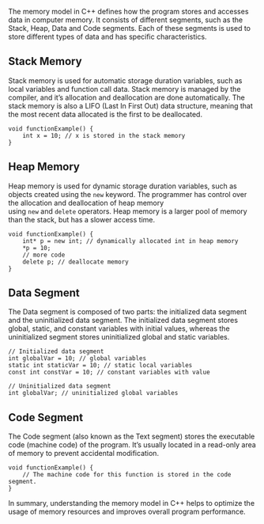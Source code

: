 The memory model in C++ defines how the program stores and accesses data in computer memory. It consists of different segments, such as the Stack, Heap, Data and Code segments. Each of these segments is used to store different types of data and has specific characteristics.

## Stack Memory

Stack memory is used for automatic storage duration variables, such as local variables and function call data. Stack memory is managed by the compiler, and it’s allocation and deallocation are done automatically. The stack memory is also a LIFO (Last In First Out) data structure, meaning that the most recent data allocated is the first to be deallocated.

```
void functionExample() {
    int x = 10; // x is stored in the stack memory
}
```

## Heap Memory

Heap memory is used for dynamic storage duration variables, such as objects created using the `new` keyword. The programmer has control over the allocation and deallocation of heap memory using `new` and `delete` operators. Heap memory is a larger pool of memory than the stack, but has a slower access time.

```
void functionExample() {
    int* p = new int; // dynamically allocated int in heap memory
    *p = 10;
    // more code
    delete p; // deallocate memory
}
```

## Data Segment

The Data segment is composed of two parts: the initialized data segment and the uninitialized data segment. The initialized data segment stores global, static, and constant variables with initial values, whereas the uninitialized segment stores uninitialized global and static variables.

```
// Initialized data segment
int globalVar = 10; // global variables
static int staticVar = 10; // static local variables
const int constVar = 10; // constant variables with value

// Uninitialized data segment
int globalVar; // uninitialized global variables
```

## Code Segment

The Code segment (also known as the Text segment) stores the executable code (machine code) of the program. It’s usually located in a read-only area of memory to prevent accidental modification.

```
void functionExample() {
    // The machine code for this function is stored in the code segment.
}
```

In summary, understanding the memory model in C++ helps to optimize the usage of memory resources and improves overall program performance.